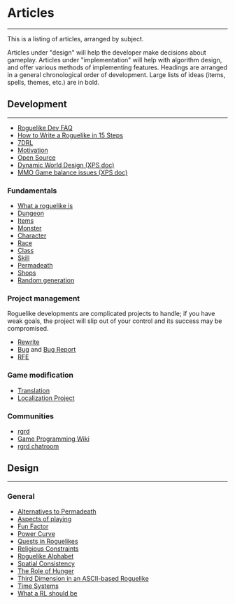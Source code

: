 # Articles

---

This is a listing of articles, arranged by subject.

Articles under "design" will help the developer make decisions about gameplay. Articles under "implementation" will help with algorithm design, and offer various methods of implementing features. Headings are arranged in a general chronological order of development. Large lists of ideas (items, spells, themes, etc.) are in bold.

## Development

---

* [Roguelike Dev FAQ](article/development/roguelike_dev_faq.md)
* [How to Write a Roguelike in 15 Steps](article/development/how_to_write_a_roguelike_in_15_steps.md)
* [7DRL](article/development/7drl.md)
* [Motivation](article/development/motivation.md)
* [Open Source](article/development/open_source.md)
* [Dynamic World Design (XPS doc)](http://alun.myftp.org/Appz/DynamicWorldDesign.xps)
* [MMO Game balance issues (XPS doc)](http://alun.myftp.org/Appz/MMOGameBalanceIssues.xps)

### Fundamentals

* [What a roguelike is](article/development/fundamentals/what_a_roguelike_is.md)
* [Dungeon](article/development/fundamentals/dungeon.md)
* [Items](article/development/fundamentals/items.md)
* [Monster](article/development/fundamentals/monster.md)
* [Character](article/development/fundamentals/character.md)
* [Race](article/development/fundamentals/race.md)
* [Class](article/development/fundamentals/class.md)
* [Skill](article/development/fundamentals/skill.md)
* [Permadeath](article/development/fundamentals/permadeath.md)
* [Shops](article/development/fundamentals/shop.md)
* [Random generation](article/development/fundamentals/random_generation.md)

### Project management

Roguelike developments are complicated projects to handle; if you have weak goals, the project will slip out of your control and its success may be compromised.

* [Rewrite](article/development/project-management/rewrite.md)
* [Bug](article/development/project-management/bug.md) and [Bug Report](article/development/project-management/bug_report.md)
* [RFE](article/development/project-management/rfe.md)

### Game modification

* [Translation](article/development/game-modification/translation.md)
* [Localization Project](article/development/game-modification/localization_project.md)

### Communities

* [rgrd](article/development/communities/rgrd.md)
* [Game Programming Wiki](http://wiki.gamedev.net/)
* [rgrd chatroom](article/development/communities/rgrd_chatroom.md)

## Design

---

### General

* [Alternatives to Permadeath](article/design/general/alternatives_to_permadeath.md)
* [Aspects of playing](article/design/general/aspects_of_playing.md)
* [Fun Factor](article/design/general/fun_factor.md)
* [Power Curve](article/design/general/power_curve.md)
* [Quests in Roguelikes](article/design/general/quests_in_roguelikes.md)
* [Religious Constraints](article/design/general/religious_constraints.md)
* [Roguelike Alphabet](article/design/general/roguelike_alphabet.md)
* [Spatial Consistency](article/design/general/spatial_consistency.md)
* [The Role of Hunger](article/design/general/the_role_of_hunger.md)
* [Third Dimension in an ASCII-based Roguelike](article/design/general/third_dimension_in_an_ascii-based_roguelike.md)
* [Time Systems](article/design/general/time_systems.md)
* [What a RL should be](article/design/general/what_a_rl_should_be.md)
